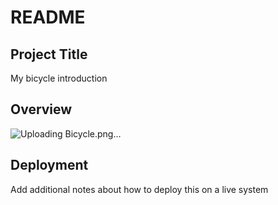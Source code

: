 # README

## Project Title
My bicycle introduction

## Overview
![Uploading Bicycle.png…]()

## Deployment
Add additional notes about how to deploy this on a live system
